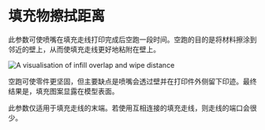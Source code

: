 填充物擦拭距离
====
此参数可使喷嘴在填充走线打印完成后空跑一段时间。空跑的目的是将材料擦涂到邻近的壁上，从而使填充走线更好地粘附在壁上。

![A visualisation of infill overlap and wipe distance](../images/infill_overlap.svg)

空跑可使零件更坚固，但主要缺点是喷嘴会透过壁并在打印件外侧留下印迹。最终结果是，填充图案显露在模型表面。

此参数仅适用于填充走线的末端。若使用互相连接的填充走线，则走线的端口会很少。